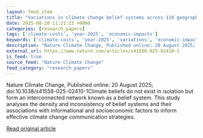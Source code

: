 ```yaml
---
layout: feed_item
title: "Variations in climate change belief systems across 110 geographic areas"
date: 2025-08-20 11:21:23 +0000
categories: [research_papers]
tags: ['climate-costs', 'year-2025', 'economic-impacts']
keywords: ['climate-costs', 'year-2025', 'variations', 'economic-impacts', 'change', 'climate']
description: "Nature Climate Change, Published online: 20 August 2025; doi:10"
external_url: https://www.nature.com/articles/s41558-025-02410-1
is_feed: true
source_feed: "Nature Climate Change"
feed_category: "research_papers"
---
```


Nature Climate Change, Published online: 20 August 2025; doi:10.1038/s41558-025-02410-1Climate beliefs do not exist in isolation but form an interconnected network known as a belief system. This study analyses the density and inconsistency of belief systems and their associations with informational and socioeconomic factors to inform effective climate change communication strategies.

[Read original article](https://www.nature.com/articles/s41558-025-02410-1)
